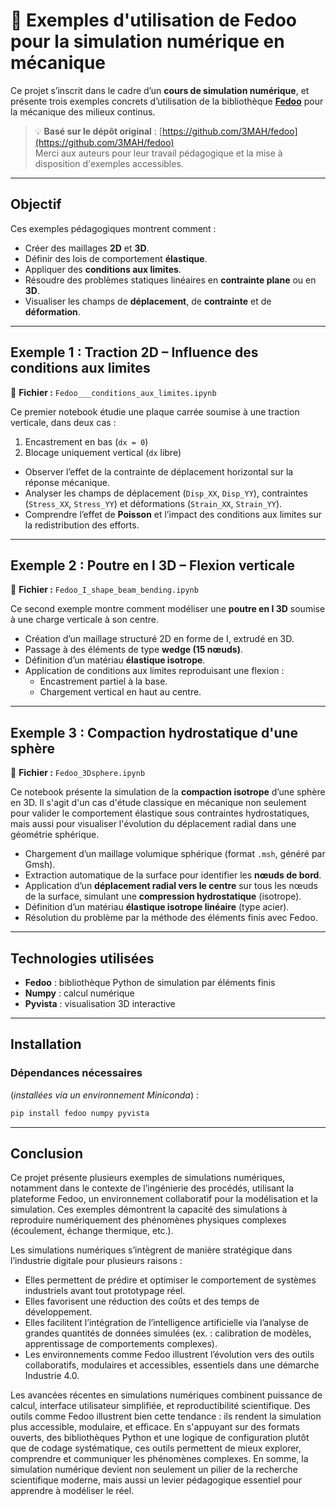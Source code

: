 # 🧮 Exemples d'utilisation de Fedoo pour la simulation numérique en mécanique

Ce projet s’inscrit dans le cadre d’un **cours de simulation numérique**, et présente trois exemples concrets d’utilisation de la bibliothèque **[Fedoo](https://fedoo.dev)** pour la mécanique des milieux continus.

> 💡 **Basé sur le dépôt original** : [https://github.com/3MAH/fedoo](https://github.com/3MAH/fedoo)  
> Merci aux auteurs pour leur travail pédagogique et la mise à disposition d'exemples accessibles.

---

## Objectif

Ces exemples pédagogiques montrent comment :

- Créer des maillages **2D** et **3D**.
- Définir des lois de comportement **élastique**.
- Appliquer des **conditions aux limites**.
- Résoudre des problèmes statiques linéaires en **contrainte plane** ou en **3D**.
- Visualiser les champs de **déplacement**, de **contrainte** et de **déformation**.

---

## Exemple 1 : Traction 2D – Influence des conditions aux limites

📄 **Fichier :** `Fedoo___conditions_aux_limites.ipynb`

Ce premier notebook étudie une plaque carrée soumise à une traction verticale, dans deux cas :

1. Encastrement en bas (`dx = 0`)
2. Blocage uniquement vertical (`dx` libre)

- Observer l’effet de la contrainte de déplacement horizontal sur la réponse mécanique.
- Analyser les champs de déplacement (`Disp_XX`, `Disp_YY`), contraintes (`Stress_XX`, `Stress_YY`) et déformations (`Strain_XX`, `Strain_YY`).
- Comprendre l’effet de **Poisson** et l’impact des conditions aux limites sur la redistribution des efforts.

---

## Exemple 2 : Poutre en I 3D – Flexion verticale

📄 **Fichier :** `Fedoo_I_shape_beam_bending.ipynb`

Ce second exemple montre comment modéliser une **poutre en I 3D** soumise à une charge verticale à son centre.

- Création d’un maillage structuré 2D en forme de I, extrudé en 3D.
- Passage à des éléments de type **wedge (15 nœuds)**.
- Définition d’un matériau **élastique isotrope**.
- Application de conditions aux limites reproduisant une flexion :
  - Encastrement partiel à la base.
  - Chargement vertical en haut au centre.

---
## Exemple 3 : Compaction hydrostatique d'une sphère

📄 **Fichier :** `Fedoo_3Dsphere.ipynb`

Ce notebook présente la simulation de la **compaction isotrope** d’une sphère en 3D. Il s'agit d'un cas d'étude classique en mécanique non seulement pour valider le comportement élastique sous contraintes hydrostatiques, mais aussi pour visualiser l'évolution du déplacement radial dans une géométrie sphérique.

- Chargement d’un maillage volumique sphérique (format `.msh`, généré par Gmsh).
- Extraction automatique de la surface pour identifier les **nœuds de bord**.
- Application d’un **déplacement radial vers le centre** sur tous les nœuds de la surface, simulant une **compression hydrostatique** (isotrope).
- Définition d’un matériau **élastique isotrope linéaire** (type acier).
- Résolution du problème par la méthode des éléments finis avec Fedoo.


---

## Technologies utilisées

- **Fedoo** : bibliothèque Python de simulation par éléments finis  
- **Numpy** : calcul numérique  
- **Pyvista** : visualisation 3D interactive

---

## Installation

### Dépendances nécessaires
(*installées via un environnement Miniconda*) :

```bash
pip install fedoo numpy pyvista
```

---
## Conclusion

Ce projet présente plusieurs exemples de simulations numériques, notamment dans le contexte de l’ingénierie des procédés, utilisant la plateforme Fedoo, un environnement collaboratif pour la modélisation et la simulation. Ces exemples démontrent la capacité des simulations à reproduire numériquement des phénomènes physiques complexes (écoulement, échange thermique, etc.).

Les simulations numériques s’intègrent de manière stratégique dans l’industrie digitale pour plusieurs raisons :

- Elles permettent de prédire et optimiser le comportement de systèmes industriels avant tout prototypage réel.
- Elles favorisent une réduction des coûts et des temps de développement.
- Elles facilitent l’intégration de l’intelligence artificielle via l’analyse de grandes quantités de données simulées (ex. : calibration de modèles, apprentissage de comportements complexes).
- Les environnements comme Fedoo illustrent l’évolution vers des outils collaboratifs, modulaires et accessibles, essentiels dans une démarche Industrie 4.0.

Les avancées récentes en simulations numériques combinent puissance de calcul, interface utilisateur simplifiée, et reproductibilité scientifique. Des outils comme Fedoo illustrent bien cette tendance : ils rendent la simulation plus accessible, modulaire, et efficace. En s'appuyant sur des formats ouverts, des bibliothèques Python et une logique de configuration plutôt que de codage systématique, ces outils permettent de mieux explorer, comprendre et communiquer les phénomènes complexes. En somme, la simulation numérique devient non seulement un pilier de la recherche scientifique moderne, mais aussi un levier pédagogique essentiel pour apprendre à modéliser le réel.



